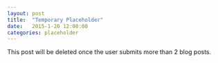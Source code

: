 ```yaml
---
layout: post
title:  "Temporary Placeholder"
date:   2015-1-20 12:00:00
categories: placeholder
---
```


This post will be deleted once the user submits more than 2 blog posts.